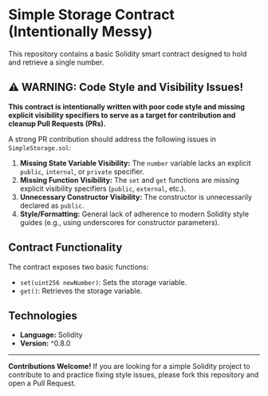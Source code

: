 # Simple Storage Contract (Intentionally Messy)

This repository contains a basic Solidity smart contract designed to hold and retrieve a single number.

## ⚠️ WARNING: Code Style and Visibility Issues!

**This contract is intentionally written with poor code style and missing explicit visibility specifiers to serve as a target for contribution and cleanup Pull Requests (PRs).**

A strong PR contribution should address the following issues in `SimpleStorage.sol`:

1.  **Missing State Variable Visibility:** The `number` variable lacks an explicit `public`, `internal`, or `private` specifier.
2.  **Missing Function Visibility:** The `set` and `get` functions are missing explicit visibility specifiers (`public`, `external`, etc.).
3.  **Unnecessary Constructor Visibility:** The constructor is unnecessarily declared as `public`.
4.  **Style/Formatting:** General lack of adherence to modern Solidity style guides (e.g., using underscores for constructor parameters).

## Contract Functionality

The contract exposes two basic functions:
* `set(uint256 newNumber)`: Sets the storage variable.
* `get()`: Retrieves the storage variable.

## Technologies

* **Language:** Solidity
* **Version:** ^0.8.0

---
**Contributions Welcome!** If you are looking for a simple Solidity project to contribute to and practice fixing style issues, please fork this repository and open a Pull Request.
